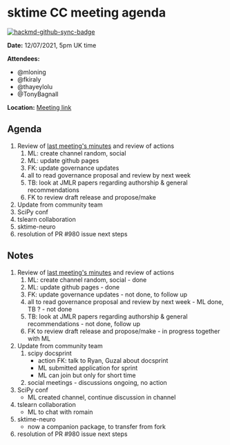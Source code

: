 # sktime CC meeting agenda

[![hackmd-github-sync-badge](https://hackmd.io/y1OcL1QMQLiZjRwVB0t0RQ/badge)](https://hackmd.io/y1OcL1QMQLiZjRwVB0t0RQ)

**Date:** 
12/07/2021, 5pm UK time

**Attendees:** 
* @mloning 
* @fkiraly
* @thayeylolu
* @TonyBagnall

**Location:** 
[Meeting link](https://teams.microsoft.com/dl/launcher/launcher.html?url=%2F_%23%2Fl%2Fmeetup-join%2F19%3Ameeting_NmEyMTM3ZDUtNjJjNi00MzBhLWFhOTgtYWQzYjVjMDg0MzMw%40thread.v2%2F0%3Fcontext%3D%257b%2522Tid%2522%253a%25221faf88fe-a998-4c5b-93c9-210a11d9a5c2%2522%252c%2522Oid%2522%253a%252223d931bf-479e-4e7b-a270-88a94a293f44%2522%257d%26anon%3Dtrue&type=meetup-join&deeplinkId=ad0714a4-04b3-445d-b723-c9eccd532b9d&directDl=true&msLaunch=true&enableMobilePage=true&suppressPrompt=true)


## Agenda
1. Review of [last meeting's minutes](https://github.com/sktime/community-council/tree/master/previous_meetings) and review of actions
    1. ML: create channel random, social
    2. ML: update github pages
    3. FK: update governance updates
    4. all to read governance proposal and review by next week
    5. TB: look at JMLR papers regarding authorship & general recommendations
    6. FK to review draft release and propose/make
3. Update from community team
4. SciPy conf
5. tslearn collaboration
6. sktime-neuro
7. resolution of PR #980 issue next steps

## Notes
1. Review of [last meeting's minutes](https://github.com/sktime/community-council/tree/master/previous_meetings) and review of actions
    1. ML: create channel random, social - done
    2. ML: update github pages - done
    3. FK: update governance updates - not done, to follow up
    4. all to read governance proposal and review by next week - ML done, TB ? - not done
    5. TB: look at JMLR papers regarding authorship & general recommendations - not done, follow up
    6. FK to review draft release and propose/make - in progress together with ML
3. Update from community team
    1. scipy docsprint
        * action FK: talk to Ryan, Guzal about docsprint
        * ML submitted application for sprint
        * ML can join but only for short time
    2. social meetings - discussions ongoing, no action
5. SciPy conf
    * ML created channel, continue discussion in channel
7. tslearn collaboration
    * ML to chat with romain
9. sktime-neuro
    * now a companion package, to transfer from fork
9. resolution of PR #980 issue next steps

